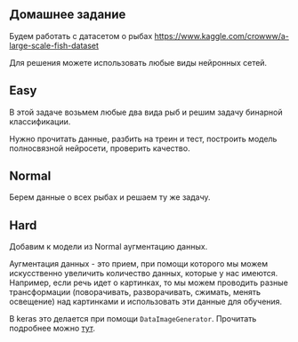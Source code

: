 ## Домашнее задание

Будем работать с датасетом о рыбах https://www.kaggle.com/crowww/a-large-scale-fish-dataset

Для решения можете использовать любые виды нейронных сетей.

## Easy

В этой задаче возьмем любые два вида рыб и решим задачу бинарной классификации.

Нужно прочитать данные, разбить на треин и тест, построить модель полносвязной нейросети, проверить качество.

## Normal

Берем данные о всех рыбах и решаем ту же задачу.

## Hard

Добавим к модели из Normal аугментацию данных. 

Аугментация данных - это прием, при помощи которого мы можем искусственно увеличить количество данных, которые у нас имеются. Например, если речь идет о картинках, то мы можем проводить разные трансформации (поворачивать, разворачивать, сжимать, менять освещение) над картинками и использовать эти данные для обучения.

В keras это делается при помощи `DataImageGenerator`. Прочитать подробнее можно [тут](https://machinelearningmastery.com/how-to-configure-image-data-augmentation-when-training-deep-learning-neural-networks/).

